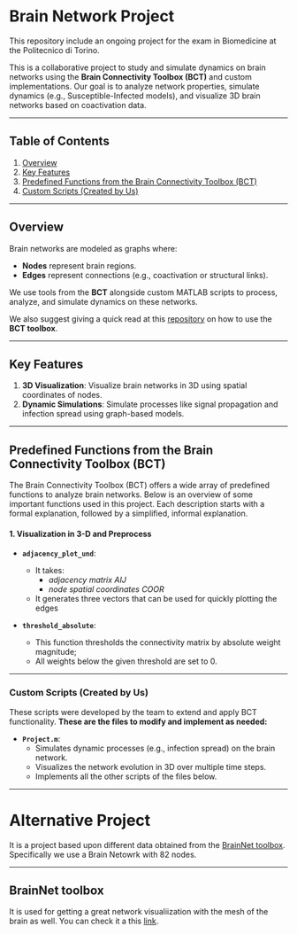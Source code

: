 # Brain Network Project

This repository include an ongoing project for the exam in Biomedicine at the Politecnico di Torino. 

This is a collaborative project to study and simulate dynamics on brain networks using the **Brain Connectivity Toolbox (BCT)** and custom implementations. Our goal is to analyze network properties, simulate dynamics (e.g., Susceptible-Infected models), and visualize 3D brain networks based on coactivation data.

---

## Table of Contents
1. [Overview](#overview)
2. [Key Features](#key-features)
3. [Predefined Functions from the Brain Connectivity Toolbox (BCT)](#predefined-functions-from-the-brain-connectivity-toolbox)
4. [Custom Scripts (Created by Us)](#custom-scripts-created-by-us)

---

## Overview
Brain networks are modeled as graphs where:
- **Nodes** represent brain regions.
- **Edges** represent connections (e.g., coactivation or structural links).

We use tools from the **BCT** alongside custom MATLAB scripts to process, analyze, and simulate dynamics on these networks. 

We also suggest giving a quick read at this [repository](https://github.com/brain-networks/PSY-P457) on how to use the **BCT toolbox**.

---

## Key Features
1. **3D Visualization**: Visualize brain networks in 3D using spatial coordinates of nodes.
2. **Dynamic Simulations**: Simulate processes like signal propagation and infection spread using graph-based models.

---
## Predefined Functions from the Brain Connectivity Toolbox (BCT)

The Brain Connectivity Toolbox (BCT) offers a wide array of predefined functions to analyze brain networks. Below is an overview of some important functions used in this project. Each description starts with a formal explanation, followed by a simplified, informal explanation.

#### 1. Visualization in 3-D and Preprocess
- **`adjacency_plot_und`**:
  - It takes:
    -  *adjacency matrix AIJ*
    -  *node spatial coordinates COOR*
  - It generates three vectors that can be used for quickly plotting the edges

- **`threshold_absolute`**:
  -  This function thresholds the connectivity matrix by absolute weight magnitude;
  -  All weights below the given threshold are set to 0.

---

### Custom Scripts (Created by Us)
These scripts were developed by the team to extend and apply BCT functionality. **These are the files to modify and implement as needed:**
- **`Project.m`**:
  - Simulates dynamic processes (e.g., infection spread) on the brain network.
  - Visualizes the network evolution in 3D over multiple time steps.
  - Implements all the other scripts of the files below.

---
# Alternative Project
It is a project based upon different data obtained from the [BrainNet toolbox](https://www.nitrc.org/projects/bnv). Specifically we use a Brain Netowrk with 82 nodes.

---
## BrainNet toolbox
It is used for getting a great network visualiization with the mesh of the brain as well.
You can check it a this  [link](https://www.nitrc.org/projects/bnv).

